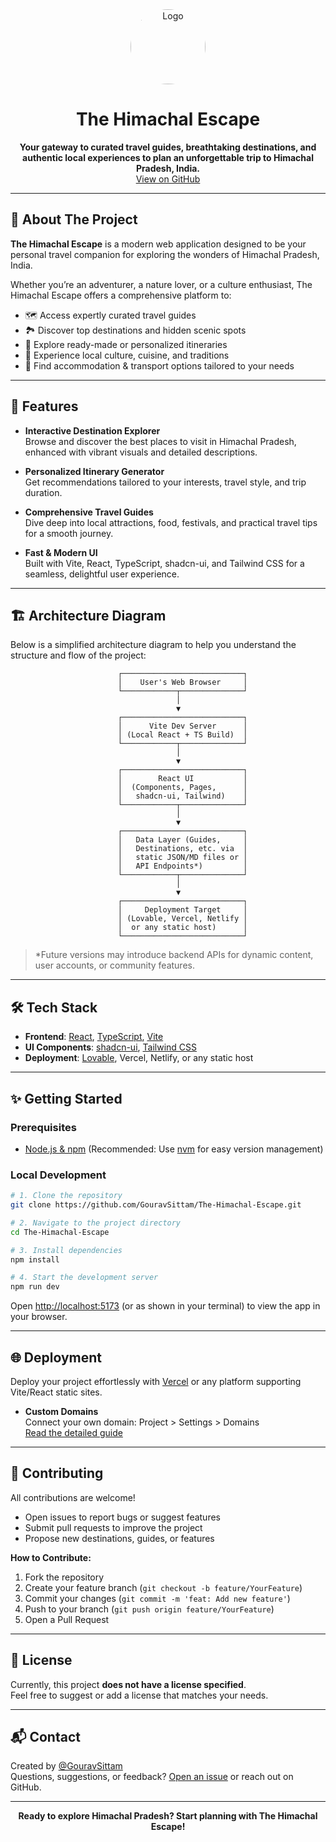 
<div align="center">
  <img src="https://avatars.githubusercontent.com/u/118460171?v=4" width="120" style="border-radius:50%;" alt="Logo"/>
  <h1>The Himachal Escape</h1>
  <b>Your gateway to curated travel guides, breathtaking destinations, and authentic local experiences to plan an unforgettable trip to Himachal Pradesh, India.</b>
  <br>
  <a href="https://github.com/GouravSittam/The-Himachal-Escape">View on GitHub</a>
</div>


---

## 🌄 About The Project

**The Himachal Escape** is a modern web application designed to be your personal travel companion for exploring the wonders of Himachal Pradesh, India.

Whether you’re an adventurer, a nature lover, or a culture enthusiast, The Himachal Escape offers a comprehensive platform to:

- 🗺️ Access expertly curated travel guides  
- 🏞️ Discover top destinations and hidden scenic spots  
- 📅 Explore ready-made or personalized itineraries  
- 🍲 Experience local culture, cuisine, and traditions  
- 🏨 Find accommodation & transport options tailored to your needs

---

## 🚀 Features

- **Interactive Destination Explorer**  
  Browse and discover the best places to visit in Himachal Pradesh, enhanced with vibrant visuals and detailed descriptions.

- **Personalized Itinerary Generator**  
  Get recommendations tailored to your interests, travel style, and trip duration.

- **Comprehensive Travel Guides**  
  Dive deep into local attractions, food, festivals, and practical travel tips for a smooth journey.

- **Fast & Modern UI**  
  Built with Vite, React, TypeScript, shadcn-ui, and Tailwind CSS for a seamless, delightful user experience.

---

## 🏗️ Architecture Diagram

Below is a simplified architecture diagram to help you understand the structure and flow of the project:

```
                        ┌───────────────────────────┐
                        │    User's Web Browser     │
                        └────────────┬──────────────┘
                                     │
                                     ▼
                        ┌───────────────────────────┐
                        │      Vite Dev Server      │
                        │ (Local React + TS Build)  │
                        └────────────┬──────────────┘
                                     │
                                     ▼
                        ┌───────────────────────────┐
                        │        React UI           │
                        │  (Components, Pages,      │
                        │   shadcn-ui, Tailwind)    │
                        └────────────┬──────────────┘
                                     │
                                     ▼
                        ┌───────────────────────────┐
                        │   Data Layer (Guides,     │
                        │   Destinations, etc. via  │
                        │   static JSON/MD files or │
                        │   API Endpoints*)         │
                        └────────────┬──────────────┘
                                     │
                                     ▼
                        ┌───────────────────────────┐
                        │     Deployment Target     │
                        │ (Lovable, Vercel, Netlify │
                        │  or any static host)      │
                        └───────────────────────────┘
```

> *Future versions may introduce backend APIs for dynamic content, user accounts, or community features.

---

## 🛠️ Tech Stack

- **Frontend**: [React](https://reactjs.org/), [TypeScript](https://www.typescriptlang.org/), [Vite](https://vitejs.dev/)
- **UI Components**: [shadcn-ui](https://ui.shadcn.com/), [Tailwind CSS](https://tailwindcss.com/)
- **Deployment**: [Lovable](https://lovable.dev/), Vercel, Netlify, or any static host

---

## ✨ Getting Started

### Prerequisites

- [Node.js & npm](https://nodejs.org/) (Recommended: Use [nvm](https://github.com/nvm-sh/nvm#installing-and-updating) for easy version management)

### Local Development

```sh
# 1. Clone the repository
git clone https://github.com/GouravSittam/The-Himachal-Escape.git

# 2. Navigate to the project directory
cd The-Himachal-Escape

# 3. Install dependencies
npm install

# 4. Start the development server
npm run dev
```

Open [http://localhost:5173](http://localhost:5173) (or as shown in your terminal) to view the app in your browser.

---

## 🌐 Deployment

Deploy your project effortlessly with [Vercel](https://the-himachal-escape.vercel.app/) or any platform supporting Vite/React static sites.

- **Custom Domains**  
  Connect your own domain: Project > Settings > Domains  
  [Read the detailed guide](https://docs.lovable.dev/tips-tricks/custom-domain#step-by-step-guide)

---

## 🤝 Contributing

All contributions are welcome!

- Open issues to report bugs or suggest features
- Submit pull requests to improve the project
- Propose new destinations, guides, or features

**How to Contribute:**
1. Fork the repository
2. Create your feature branch (`git checkout -b feature/YourFeature`)
3. Commit your changes (`git commit -m 'feat: Add new feature'`)
4. Push to your branch (`git push origin feature/YourFeature`)
5. Open a Pull Request

---

## 📄 License

Currently, this project **does not have a license specified**.  
Feel free to suggest or add a license that matches your needs.

---

## 📬 Contact

Created by [@GouravSittam](https://github.com/GouravSittam)  
Questions, suggestions, or feedback? [Open an issue](https://github.com/GouravSittam/The-Himachal-Escape/issues) or reach out on GitHub.

---

<p align="center">
  <b>Ready to explore Himachal Pradesh? Start planning with The Himachal Escape!</b>
</p>
